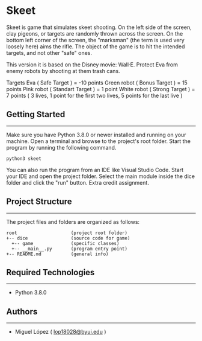 # Skeet
Skeet is game that simulates skeet shooting. On the left side of the screen, clay pigeons, or targets are randomly thrown across the screen. On the bottom left corner of the screen, the "marksman" (the term is used very loosely here) aims the rifle. The object of the game is to hit the intended targets, and not other "safe" ones.

This version it is based on the Disney movie: Wall·E. Protect Eva from enemy robots by shooting at them trash cans.

Targets
Eva ( Safe Target ) = -10 points
Green robot ( Bonus Target ) = 15 points
Pink robot ( Standart Target ) = 1 point
White robot ( Strong Target ) = 7 points ( 3 lives, 1 point for the first two lives, 5 points for the last live )

## Getting Started
---
Make sure you have Python 3.8.0 or newer installed and running on your machine. Open a terminal and 
browse to the project's root folder. Start the program by running the following command.
```
python3 skeet
```
You can also run the program from an IDE like Visual Studio Code. Start your IDE and open the 
project folder. Select the main module inside the dice folder and click the "run" button.
Extra credit assignment.

## Project Structure
---
The project files and folders are organized as follows:
```
root                    (project root folder)
+-- dice                (source code for game)
  +-- game              (specific classes)
  +-- __main__.py       (program entry point)
+-- README.md           (general info)
```

## Required Technologies
---
* Python 3.8.0

## Authors
---
* Miguel López ( lop18028@byui.edu )